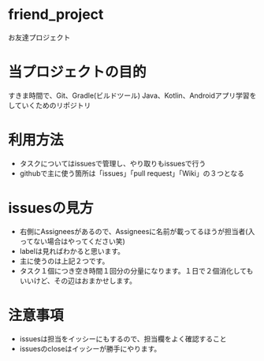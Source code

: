 # friend_project
お友達プロジェクト

# 当プロジェクトの目的
すきま時間で、Git、Gradle(ビルドツール) Java、Kotlin、Androidアプリ学習をしていくためのリポジトリ

# 利用方法
* タスクについてはissuesで管理し、やり取りもissuesで行う
* githubで主に使う箇所は「issues」「pull request」「Wiki」の３つとなる

# issuesの見方
* 右側にAssigneesがあるので、Assigneesに名前が載ってるほうが担当者(入ってない場合はやってください笑)
* labelは見ればわかると思います。
* 主に使うのは上記２つです。
* タスク１個につき空き時間１回分の分量になります。１日で２個消化してもいいけど、その辺はおまかせします。

# 注意事項
* issuesは担当をイッシーにもするので、担当欄をよく確認すること
* issuesのcloseはイッシーが勝手にやります。

